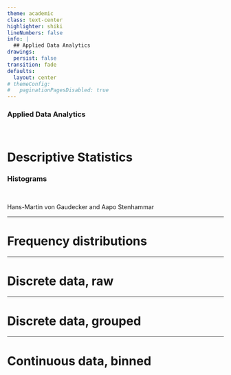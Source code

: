 ```yaml
---
theme: academic
class: text-center
highlighter: shiki
lineNumbers: false
info: |
  ## Applied Data Analytics
drawings:
  persist: false
transition: fade
defaults:
  layout: center
# themeConfig:
#   paginationPagesDisabled: true
---
```


### Applied Data Analytics

<br/>

# Descriptive Statistics

### Histograms

<br/>


Hans-Martin von Gaudecker and Aapo Stenhammar

---

# Frequency distributions


---

# Discrete data, raw

---

# Discrete data, grouped


---

# Continuous data, binned
